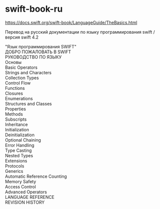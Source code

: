 # swift-book-ru
https://docs.swift.org/swift-book/LanguageGuide/TheBasics.html <br>

Перевод на русский документации по языку программирования swift  / версия swift 4.2 <br>

"Язык программирования SWIFT" <br>
ДОБРО ПОЖАЛОВАТЬ В SWIFT <br>
РУКОВОДСТВО ПО ЯЗЫКУ <br>
Основы <br>
Basic Operators <br>
Strings and Characters <br>
Collection Types <br>
Control Flow <br>
Functions <br>
Closures <br>
Enumerations <br>
Structures and Classes <br>
Properties <br>
Methods <br>
Subscripts <br>
Inheritance <br>
Initialization <br>
Deinitialization <br>
Optional Chaining <br>
Error Handling <br>
Type Casting <br>
Nested Types <br>
Extensions <br>
Protocols <br>
Generics <br>
Automatic Reference Counting <br>
Memory Safety <br>
Access Control <br>
Advanced Operators <br>
LANGUAGE REFERENCE <br>
REVISION HISTORY <br>
